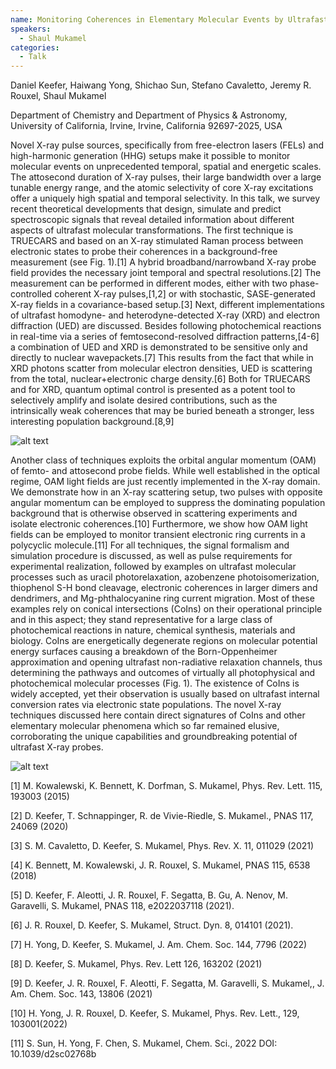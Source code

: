 ```yaml
---
name: Monitoring Coherences in Elementary Molecular Events by Ultrafast Nonlinear X-ray Spectroscopy
speakers:
  - Shaul Mukamel
categories:
  - Talk
---
```

Daniel Keefer, Haiwang Yong, Shichao Sun, Stefano Cavaletto, Jeremy R. Rouxel, Shaul Mukamel

Department of Chemistry and Department of Physics &amp; Astronomy, University of California, Irvine, Irvine, California 92697-2025, USA

Novel X-ray pulse sources, specifically from free-electron lasers (FELs) and high-harmonic generation (HHG) setups make it possible to monitor molecular events on unprecedented temporal, spatial and energetic scales. The attosecond duration of X-ray pulses, their large bandwidth over a large tunable energy range, and the atomic selectivity of core X-ray excitations offer a uniquely high spatial and temporal selectivity. In this talk, we survey recent theoretical developments that design, simulate and predict spectroscopic signals that reveal detailed information about different aspects of ultrafast molecular transformations. The first technique is TRUECARS and based on an X-ray stimulated Raman process between electronic states to probe their coherences in a background-free measurement (see Fig. 1).[1] A hybrid broadband/narrowband X-ray probe field provides the necessary joint temporal and spectral resolutions.[2] The measurement can be performed in different modes, either with two phase-controlled coherent X-ray pulses,[1,2] or with stochastic, SASE-generated X-ray fields in a covariance-based setup.[3] Next, different implementations of ultrafast homodyne- and heterodyne-detected X-ray (XRD) and electron diffraction (UED) are discussed. Besides following photochemical reactions in real-time via a series of femtosecond-resolved diffraction patterns,[4-6] a combination of UED and XRD is demonstrated to be sensitive only and directly to nuclear wavepackets.[7] This results from the fact that while in XRD photons scatter from molecular electron densities, UED is scattering from the total, nuclear+electronic charge density.[6] Both for TRUECARS and for XRD, quantum optimal control is presented as a potent tool to selectively amplify and isolate desired contributions, such as the intrinsically weak coherences that may be buried beneath a stronger, less interesting population background.[8,9]

![alt text](../../assets/speakers_figures/shaulMukamel1.png)

Another class of techniques exploits the orbital angular momentum (OAM) of femto- and attosecond probe fields. While well established in the optical regime, OAM light fields are just recently implemented in the X-ray domain. We demonstrate how in an X-ray scattering setup, two pulses with opposite angular momentum can be employed to suppress the dominating population background that is otherwise observed in scattering experiments and isolate electronic coherences.[10] Furthermore, we show how OAM light fields can be employed to monitor transient electronic ring currents in a polycyclic molecule.[11] For all techniques, the signal formalism and simulation procedure is discussed, as well as pulse requirements for experimental realization, followed by examples on ultrafast molecular processes such as uracil photorelaxation, azobenzene photoisomerization, thiophenol S-H bond cleavage, electronic coherences in larger dimers and dendrimers, and Mg-phthalocyanine ring current migration. Most of these examples rely on conical intersections (CoIns) on their operational principle and in this aspect; they stand representative for a large class of photochemical reactions in nature, chemical synthesis, materials and biology. CoIns are energetically degenerate regions on molecular potential energy surfaces causing a breakdown of the Born-Oppenheimer approximation and opening ultrafast non-radiative relaxation channels, thus determining the pathways and outcomes of virtually all photophysical and photochemical molecular processes (Fig. 1). The existence of CoIns is widely accepted, yet their observation is usually based on ultrafast internal conversion rates via electronic state populations. The novel X-ray techniques discussed here contain direct signatures of CoIns and other elementary molecular phenomena which so far remained elusive, corroborating the unique capabilities and groundbreaking potential of ultrafast X-ray probes. 

![alt text](../../assets/speakers_figures/shaulMukamel2.png)

[1] M. Kowalewski, K. Bennett, K. Dorfman, S. Mukamel, Phys. Rev. Lett. 115, 193003 (2015)

[2] D. Keefer, T. Schnappinger, R. de Vivie-Riedle, S. Mukamel., PNAS 117, 24069 (2020) 

[3] S. M. Cavaletto, D. Keefer, S. Mukamel, Phys. Rev. X. 11, 011029 (2021)

[4] K. Bennett, M. Kowalewski, J. R. Rouxel, S. Mukamel, PNAS 115, 6538 (2018)

[5] D. Keefer, F. Aleotti, J. R. Rouxel, F. Segatta, B. Gu, A. Nenov, M. Garavelli, S. Mukamel, PNAS 118, e2022037118 (2021).

[6] J. R. Rouxel, D. Keefer, S. Mukamel, Struct. Dyn. 8, 014101 (2021).

[7] H. Yong, D. Keefer, S. Mukamel, J. Am. Chem. Soc. 144, 7796 (2022)

[8] D. Keefer, S. Mukamel, Phys. Rev. Lett 126, 163202 (2021) 

[9] D. Keefer, J. R. Rouxel, F. Aleotti, F. Segatta, M. Garavelli, S. Mukamel,, J. Am. Chem. Soc. 143, 13806 (2021) 

[10] H. Yong, J. R. Rouxel, D. Keefer, S. Mukamel, Phys. Rev. Lett., 129, 103001(2022)

[11] S. Sun, H. Yong, F. Chen, S. Mukamel, Chem. Sci., 2022   DOI: 10.1039/d2sc02768b